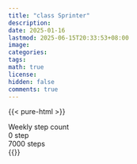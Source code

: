 ```yaml
---
title: "class Sprinter"
description: 
date: 2025-01-16
lastmod: 2025-06-15T20:33:53+08:00
image: 
categories: 
tags: 
math: true
license: 
hidden: false
comments: true
---
```

{{< pure-html >}}
<div class="chart-wrap vertical">
  <div class="title">Weekly step count</div>
  <div class="grid">
    <div class="bottom"> 0 step </div>
    <div class="bar" style="--bar-value:0%;" data-name="0" title="06-09"></div>
    <div class="bar" style="--bar-value:0%;" data-name="0" title="06-10"></div>
    <div class="bar" style="--bar-value:0%;" data-name="0" title="06-11"></div>
    <div class="bar" style="--bar-value:0%;" data-name="0" title="06-12"></div>
    <div class="bar" style="--bar-value:0%;" data-name="0" title="06-13"></div>
    <div class="bar" style="--bar-value:0%;" data-name="0" title="06-14"></div>
    <div class="bar" style="--bar-value:0%;" data-name="0" title="06-15"></div>
<div class="top"> 7000 steps </div>
  </div>
</div>
{{</ pure-html >}}